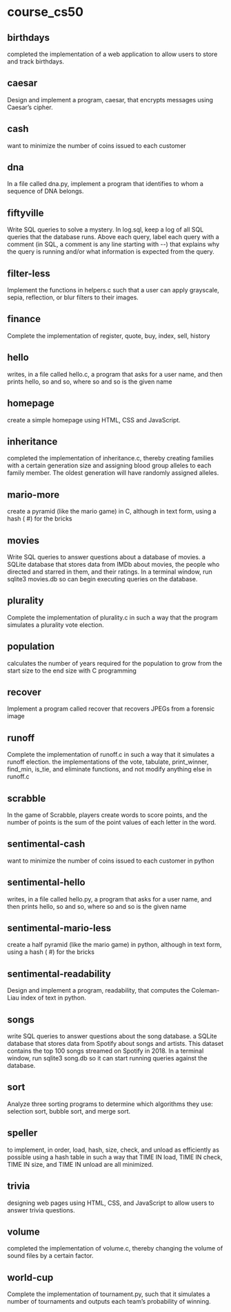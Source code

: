 # course_cs50
## birthdays

completed the implementation of a web application to allow users to store and track birthdays.

## caesar

Design and implement a program, caesar, that encrypts messages using Caesar’s cipher.

## cash

want to minimize the number of coins issued to each customer

## dna

In a file called dna.py, implement a program that identifies to whom a sequence of DNA belongs.

## fiftyville

Write SQL queries to solve a mystery. In log.sql, keep a log of all SQL queries that the database runs. Above each query, label each query with a comment (in SQL, a comment is any line starting with --) that explains why the query is running and/or what information is expected from the query.

## filter-less

Implement the functions in helpers.c such that a user can apply grayscale, sepia, reflection, or blur filters to their images.

## finance

Complete the implementation of register, quote, buy, index, sell, history

## hello

writes, in a file called hello.c, a program that asks for a user name, and then prints hello, so and so, where so and so is the given name

## homepage

create a simple homepage using HTML, CSS and JavaScript.

## inheritance

completed the implementation of inheritance.c, thereby creating families with a certain generation size and assigning blood group alleles to each family member. The oldest generation will have randomly assigned alleles.

## mario-more

create a pyramid (like the mario game) in C, although in text form, using a hash ( #) for the bricks

## movies

Write SQL queries to answer questions about a database of movies. a SQLite database that stores data from IMDb about movies, the people who directed and starred in them, and their ratings. In a terminal window, run sqlite3 movies.db so can begin executing queries on the database.

## plurality

Complete the implementation of plurality.c in such a way that the program simulates a plurality vote election.

## population

calculates the number of years required for the population to grow from the start size to the end size with C programming

## recover

Implement a program called recover that recovers JPEGs from a forensic image

## runoff

 Complete the implementation of runoff.c in such a way that it simulates a runoff election. the implementations of the vote, tabulate, print_winner, find_min, is_tie, and eliminate functions, and not modify anything else in runoff.c

## scrabble

In the game of Scrabble, players create words to score points, and the number of points is the sum of the point values of each letter in the word.

## sentimental-cash

want to minimize the number of coins issued to each customer in python

## sentimental-hello

writes, in a file called hello.py, a program that asks for a user name, and then prints hello, so and so, where so and so is the given name

## sentimental-mario-less

create a half pyramid (like the mario game) in python, although in text form, using a hash ( #) for the bricks

## sentimental-readability

Design and implement a program, readability, that computes the Coleman-Liau index of text in python.

## songs

write SQL queries to answer questions about the song database. a SQLite database that stores data from Spotify about songs and artists. This dataset contains the top 100 songs streamed on Spotify in 2018. In a terminal window, run sqlite3 song.db so it can start running queries against the database.

## sort

Analyze three sorting programs to determine which algorithms they use: selection sort, bubble sort, and merge sort.

## speller

to implement, in order, load, hash, size, check, and unload as efficiently as possible using a hash table in such a way that TIME IN load, TIME IN check, TIME IN size, and TIME IN unload are all minimized. 

## trivia

designing web pages using HTML, CSS, and JavaScript to allow users to answer trivia questions.

## volume

completed the implementation of volume.c, thereby changing the volume of sound files by a certain factor.

## world-cup

Complete the implementation of tournament.py, such that it simulates a number of tournaments and outputs each team’s probability of winning.
